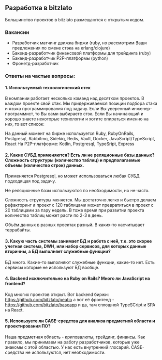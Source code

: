 ## Разработка в bitzlato

Большинство проектов в bitzlato размещаются с открытым кодом.

### Вакансии

* Разработчик матчинг движка биржи (ruby, но рассмотрим Ваши предложения по смене стэка на erlang/clojure)
* Бакенд-разработчик финансовой платформы для трейдинга (ruby)
* Бакенд-разработчик P2P-платформы (python)
* Фронетд-разработчик

### Ответы на частые вопросы:

#### 1. Используемый технологический стек

В компании работает несколько команд над десятком проектов. В каждом проекте свой стэк. Мы придерживаемся позиции подбора стэка и языка программирования под задачу. Если Вы уверенный инженер-программист, то Вы сами выбираете стэк.
Если Вы начинающий и хорошо знаете некоторые технологии и хотите опираться именно на них, то вот список:

На данный момент на бирже используется Ruby, RubyOnRails, Postgresql, Rabbitmq, Sidekiq, Redis, Vault, Docker, JavaScript/TypeScript, React
На P2P-платформе: Kotlin, Postgresql, TypeSript, Express

#### 2. Какие СУБД применяются? Есть ли не реляционные базы данных? Сложность структуры (количество таблиц) и предполагаемые объемы (количество строк) данных.

Применяется Postgresql, но может использоваться любая СУБД подходящая под задачу.

Не реляционные базы используются по необходимости, но не часто.

Сложность структуры меняется. Мы достаточно легко и быстро делаем рефакторинг и проект с 120 таблицами может превратиться в проект с 20 таблицами за пару недель. В тоже время при развитии проекта количество таблиц может расти по 2-3 в день.

Объём данных в разных проектах разный. В каких-то насчитывает террабайты.

#### 3. Какую часть системы занимает БД и работа с ней, т.е. это скорее учетная система, DWH, или набор сервисов, для которых данные вторичны, а БД выполняет служебные функции?

БД много. Какие-то выполняют служебные функции, какие-то нет. Есть сервисы которые не используют БД вообще.

#### 4. Backend исключительно на Ruby on Rails? Много ли JavaScript на frontend?

Код многих проектов открыт. Вот backend биржи: https://github.com/bitzlato/peatio а вот её фронтенд - https://github.com/bitzlato/baseapp и да, там сплошной TypeSCript и SPA на React.

#### 5. Используете ли CASE-средства для анализа предметной области и проектирования ПО?

Наша предметная область - криповалюты, трейдинг, финансы. Как правило, мы принимаем на работу разработчиков, которые уже знакомы с этой областью. У нас есть внутренний глосарий. CASE-средства не используются, нет необходимости.
